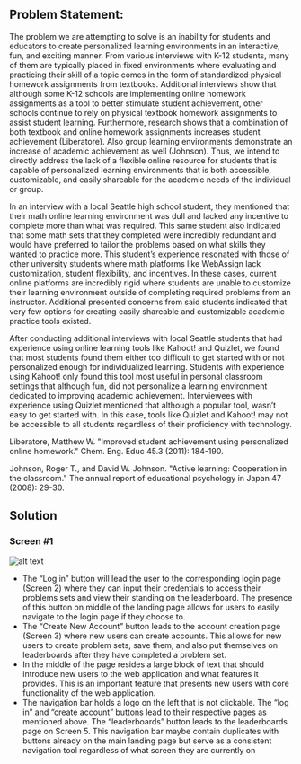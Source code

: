 ## Problem Statement:
	
The problem we are attempting to solve is an inability for students and educators to create personalized learning environments in an interactive, fun, and exciting manner. From various interviews with K-12 students, many of them are typically placed in fixed environments where evaluating and practicing their skill of a topic comes in the form of standardized physical homework assignments from textbooks. Additional interviews show that although some K-12 schools are implementing online homework assignments as a tool to better stimulate student achievement, other schools continue to rely on physical textbook homework assignments to assist student learning. Furthermore, research shows that a combination of both textbook and online homework assignments increases student achievement (Liberatore). Also group learning environments demonstrate an increase of academic achievement as well (Johnson). Thus, we intend to directly address the lack of a flexible online resource for students that is capable of personalized learning environments that is both accessible, customizable, and easily shareable for the academic needs of the individual or group. 

In an interview with a local Seattle high school student, they mentioned that their math online learning environment was dull and lacked any incentive to complete more than what was required. This same student also indicated that some math sets that they completed were incredibly redundant and would have preferred to tailor the problems based on what skills they wanted to practice more. This student’s experience resonated with those of other university students where math platforms like WebAssign lack customization, student flexibility, and incentives. In these cases, current online platforms are incredibly rigid where students are unable to customize their learning environment outside of completing required problems from an instructor. Additional presented concerns from said students indicated that very few options for creating easily shareable and customizable academic practice tools existed. 

After conducting additional interviews with local Seattle students that had experience using online learning tools like Kahoot! and Quizlet, we found that most students found them either too difficult to get started with or not personalized enough for individualized learning. Students with experience using Kahoot! only found this tool most useful in personal classroom settings that although fun, did not personalize a learning environment dedicated to improving academic achievement. Interviewees with experience using Quizlet mentioned that although a popular tool, wasn’t easy to get started with. In this case, tools like Quizlet and Kahoot! may not be accessible to all students regardless of their proficiency with technology. 


Liberatore, Matthew W. "Improved student achievement using personalized online homework." Chem. Eng. Educ 45.3 (2011): 184-190.

Johnson, Roger T., and David W. Johnson. "Active learning: Cooperation in the classroom." The annual report of educational psychology in Japan 47 (2008): 29-30.


## Solution

### Screen #1

![alt text](https://i.imgur.com/pIFNNKb.png "Screen 1")

- The “Log in” button will lead the user to the corresponding login page (Screen 2) where they can input their credentials to access their problems sets and view their standing on the leaderboard. The presence of this button on middle of the landing page allows for users to easily navigate to the login page if they choose to.
- The “Create New Account” button leads to the account creation page (Screen 3) where new users can create accounts. This allows for new users to create problem sets, save them, and also put themselves on leaderboards after they have completed a problem set.
- In the middle of the page resides a large block of text that should introduce new users to the web application and what features it provides. This is an important feature that presents new users with core functionality of the web application. 
- The navigation bar holds a logo on the left that is not clickable. The “log in” and “create account” buttons lead to their respective pages as mentioned above. The “leaderboards” button leads to the leaderboards page on Screen 5. This navigation bar maybe contain duplicates with buttons already on the main landing page but serve as a consistent navigation tool regardless of what screen they are currently on




